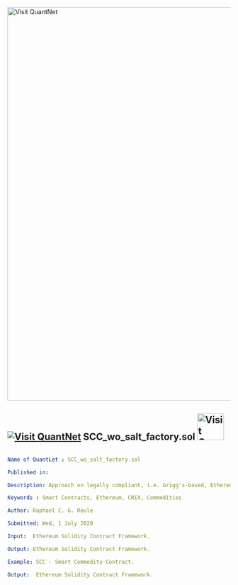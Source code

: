 [<img src="https://github.com/QuantLet/Styleguide-and-FAQ/blob/master/pictures/banner.png" width="888" alt="Visit QuantNet">](http://quantlet.de/)

## [<img src="https://github.com/QuantLet/Styleguide-and-FAQ/blob/master/pictures/qloqo.png" alt="Visit QuantNet">](http://quantlet.de/) **SCC_wo_salt_factory.sol** [<img src="https://github.com/QuantLet/Styleguide-and-FAQ/blob/master/pictures/QN2.png" width="60" alt="Visit QuantNet 2.0">](http://quantlet.de/)

```yaml

Name of QuantLet : SCC_wo_salt_factory.sol

Published in: 

Description: Approach on legally compliant, i.e. Grigg's-based, Ethereum Smart Contract written in Solidity for Commodities in a timed framework. Idea based on Generic Voucher Language https://tools.ietf.org/html/draft-ietf-trade-voucher-lang-07 ; Voucher Trading System (vtsToken) conventions, Language (RFC 4153) – IETF https://tools.ietf.org/html/rfc4153 ; Grigg Financial Instrument Contract http://www.systemics.com/docs/ricardo/issuer/contract.html

Keywords : Smart Contracts, Ethereum, CRIX, Commodities

Author: Raphael C. G. Reule

Submitted: Wed, 1 July 2020

Input:  Ethereum Solidity Contract Framework.

Output: Ethereum Solidity Contract Framework.

Example: SCC - Smart Commodity Contract.

Output:  Ethereum Solidity Contract Framework.

```